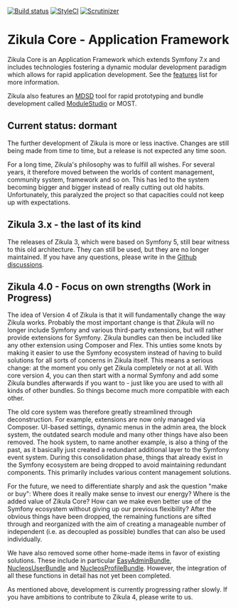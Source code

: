 [![Build status](https://github.com/zikula/core/workflows/Build%20and%20test/badge.svg)](https://github.com/zikula/core/actions?query=workflow%3A"Build+and+test")
[![StyleCI](https://styleci.io/repos/781544/shield?branch=main)](https://styleci.io/repos/781544)
[![Scrutinizer](https://scrutinizer-ci.com/g/zikula/core/badges/quality-score.png?b=main)](https://scrutinizer-ci.com/g/zikula/core/)

# Zikula Core - Application Framework

Zikula Core is an Application Framework which extends Symfony 7.x and includes technologies fostering a dynamic modular development paradigm which allows for rapid application development. See the [features](/docs/README.md) list for more information.

Zikula also features an [MDSD](https://en.wikipedia.org/wiki/Model-driven_engineering) tool for rapid prototyping and bundle development called [ModuleStudio](https://modulestudio.de/en/) or MOST.

## Current status: dormant

The further development of Zikula is more or less inactive. Changes are still being made from time to time, but a release is not expected any time soon.

For a long time, Zikula's philosophy was to fulfill all wishes. For several years, it therefore moved between the worlds of content management, community system, framework and so on. This has led to the system becoming bigger and bigger instead of really cutting out old habits. Unfortunately, this paralyzed the project so that capacities could not keep up with expectations.

## Zikula 3.x - the last of its kind

The releases of Zikula 3, which were based on Symfony 5, still bear witness to this old architecture. They can still be used, but they are no longer maintained. If you have any questions, please write in the [Github discussions](https://github.com/zikula/core/discussions).

## Zikula 4.0 - Focus on own strengths (Work in Progress)

The idea of Version 4 of Zikula is that it will fundamentally change the way Zikula works. Probably the most important change is that Zikula will no longer include Symfony and various third-party extensions, but will rather provide extensions for Symfony. Zikula bundles can then be included like any other extension using Composer and Flex. This unties some knots by making it easier to use the Symfony ecosystem instead of having to build solutions for all sorts of concerns in Zikula itself. This means a serious change: at the moment you only get Zikula completely or not at all. With core version 4, you can then start with a normal Symfony and add some Zikula bundles afterwards if you want to - just like you are used to with all kinds of other bundles. So things become much more compatible with each other.

The old core system was therefore greatly streamlined through deconstruction. For example, extensions are now only managed via Composer. UI-based settings, dynamic menus in the admin area, the block system, the outdated search module and many other things have also been removed. The hook system, to name another example, is also a thing of the past, as it basically just created a redundant additional layer to the Symfony event system. During this consolidation phase, things that already exist in the Symfony ecosystem are being dropped to avoid maintaining redundant components. This primarily includes various content management solutions.

For the future, we need to differentiate sharply and ask the question "make or buy": Where does it really make sense to invest our energy? Where is the added value of Zikula Core? How can we make even better use of the Symfony ecosystem without giving up our previous flexibility?  After the obvious things have been dropped, the remaining functions are sifted through and reorganized with the aim of creating a manageable number of independent (i.e. as decoupled as possible) bundles that can also be used individually.

We have also removed some other home-made items in favor of existing solutions. These include in particular [EasyAdminBundle](https://github.com/EasyCorp/EasyAdminBundle), [NucleosUserBundle](https://github.com/nucleos/NucleosUserBundle/) and [NucleosProfileBundle](https://github.com/nucleos/NucleosProfileBundle/). However, the integration of all these functions in detail has not yet been completed.

As mentioned above, development is currently progressing rather slowly. If you have ambitions to contribute to Zikula 4, please write to us.
